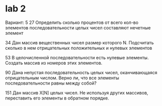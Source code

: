 # lab 2
Вариант: 5
  27 Определить сколько процентов от всего кол-во элементов последовательности целых чисел составляют нечетные элемент
  
  34 Дан массив вещественных чисел размер которого N.
  Подсчитать сколько в нем отрицательных положительных и нулевых элементов
  
  53 В целочисленной последовательности есть нулевые элементы.
  Создать массив из номеров этих элементов.
  
  90 Дана непустая последовательность целых чисел, оканчивающаяся отрицательным числом.
  Верно ли, что все элементы последовательности равны между собой?
  
  151 Дан массив X[N] целых чисел.
  Не используя других массивов, переставить его элементы в обратном порядке.

